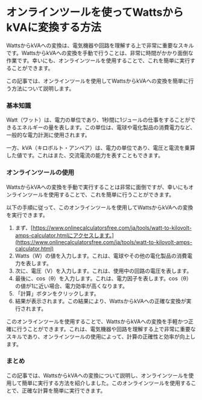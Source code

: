 オンラインツールを使ってWattsからkVAに変換する方法
=============================

WattsからkVAへの変換は、電気機器や回路を理解する上で非常に重要なスキルです。WattsからkVAへの変換を手動で行うことは、非常に時間がかかり面倒な作業です。幸いにも、オンラインツールを使用することで、これを簡単に実行することができます。

この記事では、オンラインツールを使用してWattsからkVAへの変換を簡単に行う方法について説明します。

### 基本知識

Watt（ワット）は、電力の単位であり、1秒間に1ジュールの仕事をすることができるエネルギーの量を表します。この単位は、電球や電化製品の消費電力など、一般的な電力計測に使用されます。

一方、kVA（キロボルト・アンペア）は、電力の単位であり、電圧と電流を乗算した値です。これはまた、交流電流の能力を表すこともできます。

### オンラインツールの使用

WattsからkVAへの変換を手動で実行することは非常に面倒ですが、幸いにもオンラインツールを使用することで、これを簡単に行うことができます。

以下の手順に従って、このオンラインツールを使用してWattsからkVAへの変換を実行できます。

1. まず、[https://www.onlinecalculatorsfree.com/ja/tools/watt-to-kilovolt-amps-calculator.htmlにアクセスします。](https://www.onlinecalculatorsfree.com/ja/tools/watt-to-kilovolt-amps-calculator.html)
2. Watts（W）の値を入力します。これは、電球やその他の電化製品の消費電力を表します。
3. 次に、電圧（V）を入力します。これは、使用中の回路の電圧を表します。
4. 最後に、cos（θ）を入力します。これは、電力因子を表します。cos（θ）の値が1に近い場合、電力効率が高くなります。
5. 「計算」ボタンをクリックします。
6. 結果が表示されます。この結果により、WattsからkVAへの正確な変換が実行されます。

このオンラインツールを使用することで、WattsからkVAへの変換を手軽かつ正確に行うことができます。これは、電気機器や回路を理解する上で非常に重要なスキルであり、オンラインツールの使用によって、計算の正確性と効率が向上します。

### まとめ

この記事では、WattsからkVAへの変換について説明し、オンラインツールを使用して簡単に実行する方法を紹介しました。このオンラインツールを使用することで、正確な計算を簡単に実行できます。